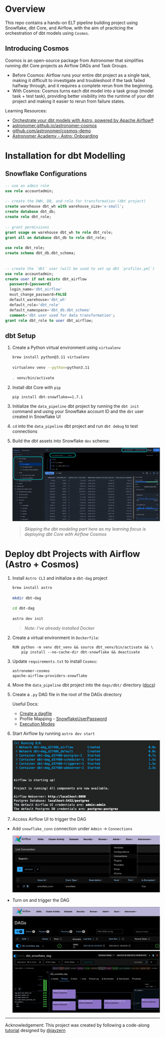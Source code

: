Overview
========

This repo contains a hands-on ELT pipeline building project using Snowflake, dbt Core, and Airflow, with the aim of practicing the orchestration of dbt models using `Cosmos`.

## Introducing Cosmos 

Cosmos is an open-source package from Astronomer that simplifies running dbt Core projects as Airflow DAGs and Task Groups.

* Before Cosmos: Airflow runs your entire dbt project as a single task, making it difficult to investigate and troubleshoot if the task failed halfway through, and it requires a complete rerun from the beginning.
* With Cosmos: Cosmos turns each dbt model into a task group (model task + test task), providing better visibility into the runtime of your dbt project and making it easier to rerun from failure states.


Learning Resources:  

* [Orchestrate your dbt models with Astro, powered by Apache Airflow®](https://www.astronomer.io/integrations/dbt/)
* [astronomer.github.io/astronomer-cosmos](https://astronomer.github.io/astronomer-cosmos/)
* [github.com/astronomer/cosmos-demo](https://github.com/astronomer/cosmos-demo)
* [Astronomer Academy - Astro: Onboarding](https://academy.astronomer.io/your-onboarding-journey)

Installation for dbt Modelling
================

## Snowflake Configurations 

```sql
-- use an admin role
use role accountadmin;

-- create the DWH, DB, and role for transformation (dbt project)
create warehouse dbt_wh with warehouse_size='x-small';
create database dbt_db;
create role dbt_role; 

-- grant permissions
grant usage on warehouse dbt_wh to role dbt_role;
grant all on database dbt_db to role dbt_role; 

use role dbt_role;
create schema dbt_db.dbt_schema;


-- create the `dbt` user (will be used to set up dbt `profiles.yml`)
use role accountadmin;
create user if not exists dbt_airflow
  password={password}
  login_name='dbt_airflow'
  must_change_password=FALSE
  default_warehouse='dbt_wh'
  default_role='dbt_role'
  default_namespace='dbt_db.dbt_schema'
  comment='dbt user used for data transformation';
grant role dbt_role to user dbt_airflow;
```

## dbt Setup

1. Create a Python virtual environment using `virtualenv` 

    ```bash
    brew install python@3.11 virtualenv

    virtualenv venv --python=python3.11

    . venv/bin/activate
    ```

2. Install dbt Core with `pip`

    ```bash
    pip install dbt-snowflake==1.7.1
    ```

3. Initialize the `data_pipeline` dbt project by running the `dbt init` command and using your Snowflake account ID and the `dbt` user created in Snowflake UI 

4. `cd` into the `data_pipeline` dbt project and run `dbt debug` to test connections 

5. Build the dbt assets into Snowflake `dev` schema:

    <img src="./images/0-snowflake.png">

    > *Skipping the dbt modeling part here as my learning focus is deploying dbt Core with Airflow Cosmos*

Deploy dbt Projects with Airflow (Astro + Cosmos) 
================

1. Install `Astro CLI` and initialize a `dbt-dag` project 

    ```bash
    brew install astro

    mkdir dbt-dag

    cd dbt-dag 

    astro dev init
    ```

    > *Note: I've already installed Docker*

2. Create a virtual environment in `Dockerfile`:

    ```
    RUN python -m venv dbt_venv && source dbt_venv/bin/activate && \
        pip install --no-cache-dir dbt-snowflake && deactivate
    ```

3. Update `requirements.txt` to install `Cosmos`: 

    ```
    astronomer-cosmos
    apache-airflow-providers-snowflake 
    ```

4. Move the `data_pipeline` dbt project into the `dags/dbt/` directory ([docs](https://astronomer.github.io/astronomer-cosmos/getting_started/astro.html#move-your-dbt-project-into-the-dags-directory)) 

5. Create a `.py` DAG file in the root of the DAGs directory

    Useful Docs: 

    * [Create a dagfile](https://astronomer.github.io/astronomer-cosmos/getting_started/astro.html#create-a-dagfile)
    * Profile Mapping - [SnowflakeUserPassword](https://astronomer.github.io/astronomer-cosmos/profiles/SnowflakeUserPassword.html)
    * [Execution Modes](https://astronomer.github.io/astronomer-cosmos/getting_started/execution-modes.html)

6. Start Airflow by running `astro dev start` 

    <img src="./images/1-astro-dev-start.png">

7. Access Airflow UI to trigger the DAG

* Add `snowflake_conn` connection under `Admin` -> `Connections`

    <img src="./images/4-snowflake_conn-connection.png">

* Turn on and trigger the DAG

    <img src="./images/2-dag.png">


    <img src="./images/3-run.png">

---
Acknowledgement: This project was created by following a code-along [tutorial](https://www.youtube.com/watch?v=OLXkGB7krGo&t=480s) designed by [@jayzern](https://www.youtube.com/channel/UCF931z8s2EvB67ZIBnLN6gA/search)